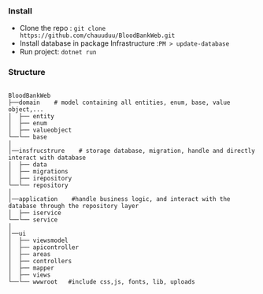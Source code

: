 <div class="docs-article docs--start" id="Install">
                    <h3>Install</h3>
                    <ul class="item__infos">
                        <li>Clone the repo : <code>git clone https://github.com/chauuduu/BloodBankWeb.git</code></li>
                       <li>Install database in package Infrastructure :<code>PM > update-database</code> </li>
                        <li>Run project: <code>dotnet run</code></li>
                    </ul>
                </div>
                <h3>Structure</h3>

               
<pre><code class="bash">
BloodBankWeb
├──domain    # model containing all entities, enum, base, value object,...
│  ├── entity 
│  ├── enum  
│  ├── valueobject  
└──└── base   
│
│──insfrucstrure    # storage database, migration, handle and directly interact with database     
│  ├── data
│  ├── migrations
│  ├── irepository
└──└── repository
│
│──application    #handle business logic, and interact with the database through the repository layer
│  ├── iservice
└──└── service
│
│──ui
│  ├── viewsmodel 
│  ├── apicontroller
│  ├── areas
│  ├── controllers
│  ├── mapper
│  ├── views
└──└── wwwroot   #include css,js, fonts, lib, uploads
</code></pre>

              
               
